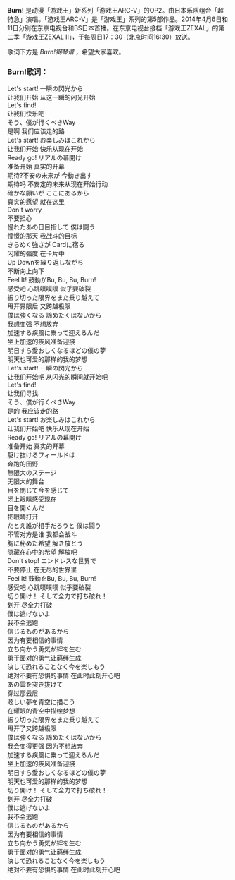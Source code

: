 

**Burn!**
是动漫「游戏王」新系列「游戏王ARC-V」的OP2。由日本乐队组合「超特急」演唱。「游戏王ARC-V」是「游戏王」系列的第5部作品。2014年4月6日和11日分别在东京电视台和BS日本首播。在东京电视台接档「游戏王ZEXAL」的第二季「游戏王ZEXAL
Ⅱ」，于每周日17：30（北京时间16:30）放送。

  
歌词下方是 _Burn!钢琴谱_ ，希望大家喜欢。

### Burn!歌词：

Let's start! 一瞬の閃光から  
让我们开始 从这一瞬的闪光开始  
Let's find!  
让我们快乐吧  
そう、僕が行くべきWay  
是啊 我们应该走的路  
Let's start! お楽しみはこれから  
让我们开始 快乐从现在开始  
Ready go! リアルの幕開け  
准备开始 真实的开幕  
期待?不安の未来が 今動き出す  
期待吗 不安定的未来从现在开始行动  
確かな願いが ここにあるから  
真实的愿望 就在这里  
Don't worry  
不要担心  
憧れたあの日目指して 僕は闘う  
憧憬的那天 我战斗的目标  
きらめく強さが Cardに宿る  
闪耀的强度 在卡片中  
Up Downを繰り返しながら  
不断向上向下  
Feel It! 鼓動がBu, Bu, Bu, Burn!  
感受吧 心跳噗噗噗 似乎要破裂  
振り切った限界をまた乗り越えて  
甩开界限后 又跨越极限  
僕は強くなる 諦めたくはないから  
我想变强 不想放弃  
加速する疾風に乗って迎えるんだ  
坐上加速的疾风准备迎接  
明日すら愛おしくなるほどの僕の夢  
明天也可爱的那样的我的梦想  
Let's start! 一瞬の閃光から  
让我们开始吧 从闪光的瞬间就开始吧  
Let's find!  
让我们寻找  
そう、僕が行くべきWay  
是的 我应该走的路  
Let's start! お楽しみはこれから  
让我们开始吧 快乐从现在开始  
Ready go! リアルの幕開け  
准备开始 真实的开幕  
駆け抜けるフィールドは  
奔跑的田野  
無限大のステージ  
无限大的舞台  
目を閉じて今を感じて  
闭上眼睛感受现在  
目を開くんだ  
把眼睛打开  
たとえ誰が相手だろうと 僕は闘う  
不管对方是谁 我都会战斗  
胸に秘めた希望 解き放とう  
隐藏在心中的希望 解放吧  
Don't stop! エンドレスな世界で  
不要停止 在无尽的世界里  
Feel It! 鼓動をBu, Bu, Bu, Burn!  
感受吧 心跳噗噗噗 似乎要破裂  
切り開け！ そして全力で打ち破れ！  
划开 尽全力打破  
僕は逃げないよ  
我不会逃跑  
信じるものがあるから  
因为有要相信的事情  
立ち向かう勇気が絆を生む  
勇于面对的勇气让羁绊生成  
決して恐れることなく今を楽しもう  
绝对不要有恐惧的事情 在此时此刻开心吧  
あの雲を突き抜けて  
穿过那云层  
眩しい夢を青空に描こう  
在耀眼的青空中描绘梦想  
振り切った限界をまた乗り越えて  
甩开了又跨越极限  
僕は強くなる 諦めたくはないから  
我会变得更强 因为不想放弃  
加速する疾風に乗って迎えるんだ  
坐上加速的疾风准备迎接  
明日すら愛おしくなるほどの僕の夢  
明天也可爱的那样的我的梦想  
切り開け！ そして全力で打ち破れ！  
划开 尽全力打破  
僕は逃げないよ  
我不会逃跑  
信じるものがあるから  
因为有要相信的事情  
立ち向かう勇気が絆を生む  
勇于面对的勇气让羁绊生成  
決して恐れることなく今を楽しもう  
绝对不要有恐惧的事情 在此时此刻开心吧

